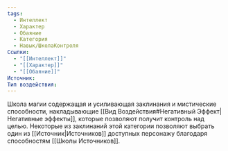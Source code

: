 ```yaml
---
tags:
  - Интеллект
  - Характер
  - Обаяние
  - Категория
  - Навык/ШколаКонтроля
Ссылки:
  - "[[Интеллект]]"
  - "[[Характер]]"
  - "[[Обаяние]]"
Источник:
Тип воздействия:
---
```

Школа магии содержащая и усиливающая заклинания и мистические способности, накладывающие [[Вид Воздействия#Негативный Эффект|Негативные эффекты]], которые позволяют получит контроль над целью. Некоторые из заклинаний этой категории позволяют выбрать один из [[Источник|Источников]] доступных персонажу благодаря способностям [[Школы Источников]].